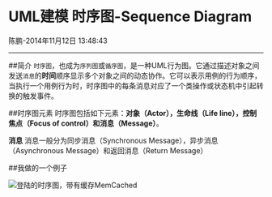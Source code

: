 # UML建模 时序图-Sequence Diagram
陈鹏-2014年11月12日 13:48:43
***
##简介
`时序图`，也成为`序列图`或`循序图`，是一种UML行为图。它通过描述对象之间发送`消息`的**时间**顺序显示多个对象之间的动态协作。它可以表示用例的行为顺序，当执行一个用例行为时，时序图中的每条消息对应了一个类操作或状态机中引起转换的触发事件。

##时序图元素
时序图包括如下元素：**对象（Actor），生命线（Life line），控制焦点（Focus of control）和消息（Message）**。

**消息**
消息一般分为同步消息（Synchronous Message），异步消息（Asynchronous Message）和返回消息（Return Message）

##我做的一个例子

![登陆的时序图，带有缓存MemCached][1]


  [1]: http://cshijiel.github.io/roc/images/login-Sequence.png